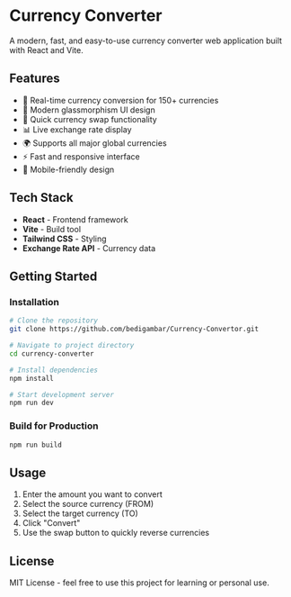 # Currency Converter

A modern, fast, and easy-to-use currency converter web application built with React and Vite.

## Features

- 💱 Real-time currency conversion for 150+ currencies
- 🎨 Modern glassmorphism UI design
- 🔄 Quick currency swap functionality
- 📊 Live exchange rate display
- 🌍 Supports all major global currencies
- ⚡ Fast and responsive interface
- 📱 Mobile-friendly design

## Tech Stack

- **React** - Frontend framework
- **Vite** - Build tool
- **Tailwind CSS** - Styling
- **Exchange Rate API** - Currency data

## Getting Started

### Installation

```bash
# Clone the repository
git clone https://github.com/bedigambar/Currency-Convertor.git

# Navigate to project directory
cd currency-converter

# Install dependencies
npm install

# Start development server
npm run dev
```

### Build for Production

```bash
npm run build
```

## Usage

1. Enter the amount you want to convert
2. Select the source currency (FROM)
3. Select the target currency (TO)
4. Click "Convert"
5. Use the swap button to quickly reverse currencies

## License

MIT License - feel free to use this project for learning or personal use.

